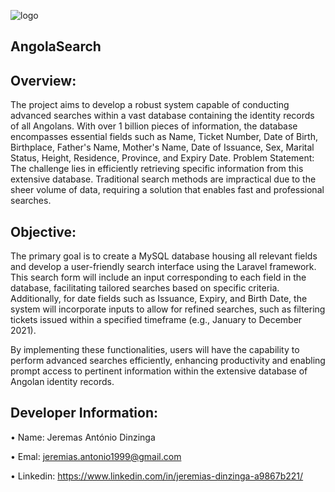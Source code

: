 
![logo](https://github.com/Jeremias16Dinzinga/AngoSearch/assets/117875623/6c8ed27e-623d-4618-9041-ba1e4d1d8687)

## AngolaSearch

## Overview: 
The project aims to develop a robust system capable of conducting advanced searches within a vast database containing the identity records of all Angolans. With over 1 billion pieces of information, the database encompasses essential fields such as Name, Ticket Number, Date of Birth, Birthplace, Father's Name, Mother's Name, Date of Issuance, Sex, Marital Status, Height, Residence, Province, and Expiry Date.
Problem Statement: 
The challenge lies in efficiently retrieving specific information from this extensive database. Traditional search methods are impractical due to the sheer volume of data, requiring a solution that enables fast and professional searches.

## Objective: 
The primary goal is to create a MySQL database housing all relevant fields and develop a user-friendly search interface using the Laravel framework. This search form will include an input corresponding to each field in the database, facilitating tailored searches based on specific criteria. Additionally, for date fields such as Issuance, Expiry, and Birth Date, the system will incorporate inputs to allow for refined searches, such as filtering tickets issued within a specified timeframe (e.g., January to December 2021).

By implementing these functionalities, users will have the capability to perform advanced searches efficiently, enhancing productivity and enabling prompt access to pertinent information within the extensive database of Angolan identity records.

## Developer Information: 
•	Name: Jeremas António Dinzinga

•	Emal: jeremias.antonio1999@gmail.com

•	Linkedin: https://www.linkedin.com/in/jeremias-dinzinga-a9867b221/
